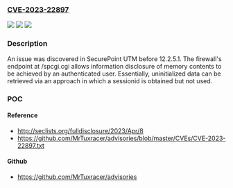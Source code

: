 ### [CVE-2023-22897](https://cve.mitre.org/cgi-bin/cvename.cgi?name=CVE-2023-22897)
![](https://img.shields.io/static/v1?label=Product&message=n%2Fa&color=blue)
![](https://img.shields.io/static/v1?label=Version&message=n%2Fa&color=blue)
![](https://img.shields.io/static/v1?label=Vulnerability&message=n%2Fa&color=brighgreen)

### Description

An issue was discovered in SecurePoint UTM before 12.2.5.1. The firewall's endpoint at /spcgi.cgi allows information disclosure of memory contents to be achieved by an authenticated user. Essentially, uninitialized data can be retrieved via an approach in which a sessionid is obtained but not used.

### POC

#### Reference
- http://seclists.org/fulldisclosure/2023/Apr/8
- https://github.com/MrTuxracer/advisories/blob/master/CVEs/CVE-2023-22897.txt

#### Github
- https://github.com/MrTuxracer/advisories

